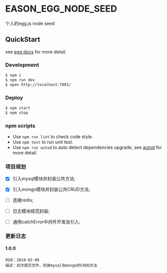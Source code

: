 # EASON_EGG_NODE_SEED

个人的egg.js node seed

## QuickStart

<!-- add docs here for user -->

see [egg docs][egg] for more detail.

### Development

```bash
$ npm i
$ npm run dev
$ open http://localhost:7001/
```

### Deploy

```bash
$ npm start
$ npm stop
```

### npm scripts

- Use `npm run lint` to check code style.
- Use `npm test` to run unit test.
- Use `npm run autod` to auto detect dependencies upgrade, see [autod](https://www.npmjs.com/package/autod) for more detail.


[egg]: https://eggjs.org

### 项目规划
- [x] 引入mysql模块并封装公共方法;
- [x] 引入mongo模块并封装公共CRUD方法;
- [ ] 连接redis;
- [ ] 日志模块规范封装;
- [ ] 通用catchError中间件开发及引入;


### 更新日志
#### 1.0.0
```
时间：2019-02-09
描述：初次提交文件，封装mysql及mongo的CRUD方法
